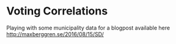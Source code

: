 # Voting Correlations

Playing with some municipality data for a blogpost available here http://maxberggren.se/2016/08/15/SD/
